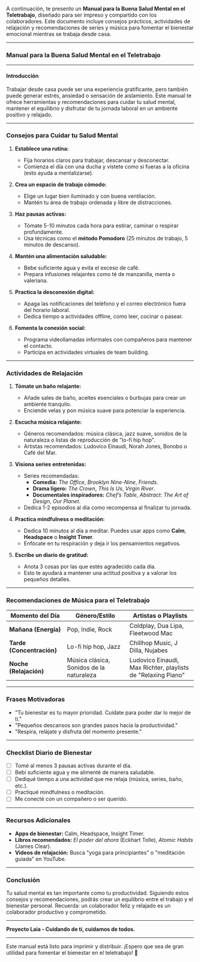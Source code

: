 A continuación, te presento un **Manual para la Buena Salud Mental en el Teletrabajo**, diseñado para ser impreso y compartido con los colaboradores. Este documento incluye consejos prácticos, actividades de relajación y recomendaciones de series y música para fomentar el bienestar emocional mientras se trabaja desde casa.

---

### **Manual para la Buena Salud Mental en el Teletrabajo**

---

#### **Introducción**
Trabajar desde casa puede ser una experiencia gratificante, pero también puede generar estrés, ansiedad o sensación de aislamiento. Este manual te ofrece herramientas y recomendaciones para cuidar tu salud mental, mantener el equilibrio y disfrutar de tu jornada laboral en un ambiente positivo y relajado.

---

### **Consejos para Cuidar tu Salud Mental**

1. **Establece una rutina:**
   - Fija horarios claros para trabajar, descansar y desconectar.
   - Comienza el día con una ducha y vístete como si fueras a la oficina (esto ayuda a mentalizarse).

2. **Crea un espacio de trabajo cómodo:**
   - Elige un lugar bien iluminado y con buena ventilación.
   - Mantén tu área de trabajo ordenada y libre de distracciones.

3. **Haz pausas activas:**
   - Tómate 5-10 minutos cada hora para estirar, caminar o respirar profundamente.
   - Usa técnicas como el **método Pomodoro** (25 minutos de trabajo, 5 minutos de descanso).

4. **Mantén una alimentación saludable:**
   - Bebe suficiente agua y evita el exceso de café.
   - Prepara infusiones relajantes como té de manzanilla, menta o valeriana.

5. **Practica la desconexión digital:**
   - Apaga las notificaciones del teléfono y el correo electrónico fuera del horario laboral.
   - Dedica tiempo a actividades offline, como leer, cocinar o pasear.

6. **Fomenta la conexión social:**
   - Programa videollamadas informales con compañeros para mantener el contacto.
   - Participa en actividades virtuales de team building.

---

### **Actividades de Relajación**

1. **Tómate un baño relajante:**
   - Añade sales de baño, aceites esenciales o burbujas para crear un ambiente tranquilo.
   - Enciende velas y pon música suave para potenciar la experiencia.

2. **Escucha música relajante:**
   - Géneros recomendados: música clásica, jazz suave, sonidos de la naturaleza o listas de reproducción de "lo-fi hip hop".
   - Artistas recomendados: Ludovico Einaudi, Norah Jones, Bonobo o Café del Mar.

3. **Visiona series entretenidas:**
   - Series recomendadas:
     - **Comedia:** *The Office*, *Brooklyn Nine-Nine*, *Friends*.
     - **Drama ligero:** *The Crown*, *This Is Us*, *Virgin River*.
     - **Documentales inspiradores:** *Chef’s Table*, *Abstract: The Art of Design*, *Our Planet*.
   - Dedica 1-2 episodios al día como recompensa al finalizar tu jornada.

4. **Practica mindfulness o meditación:**
   - Dedica 10 minutos al día a meditar. Puedes usar apps como **Calm**, **Headspace** o **Insight Timer**.
   - Enfócate en tu respiración y deja ir los pensamientos negativos.

5. **Escribe un diario de gratitud:**
   - Anota 3 cosas por las que estés agradecido cada día.
   - Esto te ayudará a mantener una actitud positiva y a valorar los pequeños detalles.

---

### **Recomendaciones de Música para el Teletrabajo**

| **Momento del Día** | **Género/Estilo** | **Artistas o Playlists** |
|----------------------|-------------------|--------------------------|
| **Mañana (Energía)** | Pop, Indie, Rock  | Coldplay, Dua Lipa, Fleetwood Mac |
| **Tarde (Concentración)** | Lo-fi hip hop, Jazz | Chillhop Music, J Dilla, Nujabes |
| **Noche (Relajación)** | Música clásica, Sonidos de la naturaleza | Ludovico Einaudi, Max Richter, playlists de "Relaxing Piano" |

---

### **Frases Motivadoras**
- "Tu bienestar es tu mayor prioridad. Cuídate para poder dar lo mejor de ti."
- "Pequeños descansos son grandes pasos hacia la productividad."
- "Respira, relájate y disfruta del momento presente."

---

### **Checklist Diario de Bienestar**
- [ ] Tomé al menos 3 pausas activas durante el día.
- [ ] Bebí suficiente agua y me alimenté de manera saludable.
- [ ] Dediqué tiempo a una actividad que me relaja (música, series, baño, etc.).
- [ ] Practiqué mindfulness o meditación.
- [ ] Me conecté con un compañero o ser querido.

---

### **Recursos Adicionales**
- **Apps de bienestar:** Calm, Headspace, Insight Timer.
- **Libros recomendados:** *El poder del ahora* (Eckhart Tolle), *Atomic Habits* (James Clear).
- **Videos de relajación:** Busca "yoga para principiantes" o "meditación guiada" en YouTube.

---

### **Conclusión**
Tu salud mental es tan importante como tu productividad. Siguiendo estos consejos y recomendaciones, podrás crear un equilibrio entre el trabajo y el bienestar personal. Recuerda: un colaborador feliz y relajado es un colaborador productivo y comprometido.

---

**Proyecto Laia - Cuidando de ti, cuidamos de todos.**

---

Este manual está listo para imprimir y distribuir. ¡Espero que sea de gran utilidad para fomentar el bienestar en el teletrabajo! 🌟

